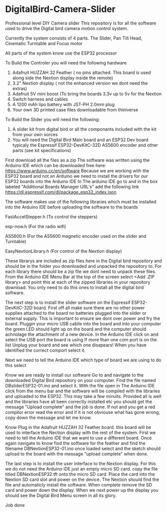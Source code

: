 # DigitalBird-Camera-Slider
Professional level DIY Camera slider
This repository is for all the software used to drive the Digital bird camera motion control system.

Currently the system consists of 4 parts. The Slider, Pan Tilt Head, Cinematic Turntable and Focus motor

All parts of the system  know use the ESP32 processor

To Build the Controler you will need the following hardware
1) Adafruit HUZZAH 32 Feather ( no pins attached. This board is used along side the Nextion display inside the remote)
2) 3.2" Nextion display ( not the enhanced version we dont need the extras)
3) Adafruit 5V mini boost (To bring the boards 3.3v up to 5v for the Nextion
4) Switch harness and cables
5) A 1200 mAh lipo battery with JST-PH 2.0mm plug
6) Your own 3D printed case files downloadable from thiniverse

To Build the Slider you will need the following:
1) A slider kit from digital bird or all the componants included with the kit from your own sorces
2) You will need the Digital Bird Main board and an ESP32 Dev board typicaly the Espressif ESP32-DevKitC-32D AS5600 encoder and other parts (see kit specifications)

First download all the files as a zip The software was written using the Arduino IDE which can be downloaded free here: https://www.arduino.cc/en/software
Because we are working with the ESP32 board and not an Arduino we need to install the drivers for our ESP32 boards into the Arduino IDE
In The arduino IDE go to <File> <Preferances> and in the box labeled "Additional Boards Manager URL's" add the following link https://dl.espressif.com/dl/package_esp32_index.json

The software makes use of the following libraries which must be installed into the Arduino IDE before uploading the software to the boards

FastAccelStepper.h           (To control the steppers)

esp-now.h                    (For the radio wifi)

AS5600.h                     (For the AS5600 magnetic encoder used on the slider and Turntable)

EasyNextionLibrary.h         (For control of the Nextion display)

These librarys are included as zip files here in the Digital bird repository and should be in the folder you downloaded and unpacked the repository to.
For each library there should be a zip file we dont need to unpack these files. 
From the Arduino IDE Menu Bar at the top of the screen select <Sketch> <Include Library> <Add .ZIP library> and point this at each of the zipped libraries
in your repository download. You only need to do this ones to install all the digital bird software.

The next step is to install the slider software on the Espressif ESP32-DevKitC-32D board.
First off all make sure there are no other power supplies attached to the board no batteries plugged into the slider or external supply. 
This is important to ensure we dont over power and fry the board. Pluggin your micro USB cablle into the board and into your computer the green LED should light up on the board
and the computer should achnolage the attachment of a new device.
In the Arduino IDE click on <Tools> <Port> and select the USB port the board is using If more than one com port is on the list Unplug your board and see which one disapears!
When you have identified the correct comport select it.
  
Next we need to tell the Arduino IDE which type of board we are using to do this select <Tools> <Board> <ESP32> <ESP32 Dev Module>
  
Know we are ready to install our software
Go to <File> <Open> and navigate to the downloaded Digital Bird repository on your computer. Find the file named DBsliderESP32-01.ino and select it.
With the file open in The Arduino IDE click <sketch> <Upload> from the menu bar and the software will be compiled with the libraries and uploaded to the ESP32. This may take a few minuits. Provided all is well and the libraries have all been correctly installed etc you should get the message "Upload complete" and the job is done. If not and you get a red compilor error read the error and if it is not obviouse what has gone wrong, copy down the message and let me know.
  
  Know Plug in the Adafruit HUZZAH 32 Feather board. this board will be used to interface the Nection display with the rest of the system.
  First we need to tell the Arduino IDE that we want to use a different board. Once again navigate to <Tools> <Board> <ESP32> <Adafruit ESP32 feather>
  know find the software for the feather <sketch> <Upload> and find the filename DBNextionESP32-01.ino
  once loaded select <sketch> <Upload> and the sketch should upload to the board with the message "upload complete" when done.
  
  The last step is to install the user interface to the Nextion display. For this we do not need the Arduino iDE just an empty micro SD card.
  copy the file titled DBNextionESP32.tft onto the micro SD card.
  Place the card into the Nextion SD card slot and power on the device. The Nextion should find the file and automaticly install the software.
  When complete remove the SD card and power down the display.
  When we next power up the display you should see the Digital Bird Menu screen in all its glory.
  
  Job done
  
